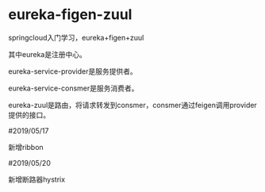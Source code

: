 # eureka-figen-zuul

springcloud入门学习，eureka+figen+zuul

其中eureka是注册中心。

eureka-service-provider是服务提供者。

eureka-service-consmer是服务消费者。

eureka-zuul是路由，将请求转发到consmer，consmer通过feigen调用provider提供的接口。

#2019/05/17

新增ribbon

#2019/05/20

新增断路器hystrix
